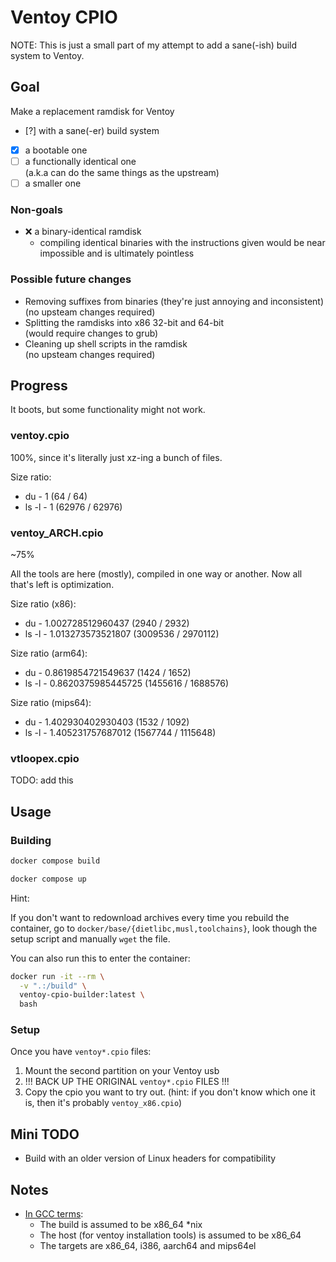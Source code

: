 # Ventoy CPIO

NOTE: This is just a small part of my attempt to add a sane(-ish) build system
to Ventoy.

## Goal

Make a replacement ramdisk for Ventoy

- [?] with a sane(-er) build system
- [x] a bootable one
- [ ] a functionally identical one  
  (a.k.a can do the same things as the upstream)
- [ ] a smaller one

### Non-goals

- ❌ a binary-identical ramdisk
  - compiling identical binaries with the instructions given would be near
  impossible and is ultimately pointless

### Possible future changes

- Removing suffixes from binaries (they're just annoying and inconsistent)  
  (no upsteam changes required)
- Splitting the ramdisks into x86 32-bit and 64-bit  
  (would require changes to grub)
- Cleaning up shell scripts in the ramdisk  
  (no upsteam changes required)

## Progress

It boots, but some functionality might not work.

### ventoy.cpio

100%, since it's literally just xz-ing a bunch of files.

Size ratio:

- du - 1 (64 / 64)
- ls -l - 1 (62976 / 62976)

### ventoy_ARCH.cpio

~75%

All the tools are here (mostly), compiled in one way or another. Now all that's
left is optimization.

Size ratio (x86):

- du - 1.002728512960437 (2940 / 2932)
- ls -l - 1.013273573521807 (3009536 / 2970112)

Size ratio (arm64):

- du - 0.8619854721549637 (1424 / 1652)
- ls -l - 0.8620375985445725 (1455616 / 1688576)

Size ratio (mips64):

- du - 1.402930402930403 (1532 / 1092)
- ls -l - 1.405231757687012 (1567744 / 1115648)

### vtloopex.cpio

TODO: add this

## Usage

### Building

```sh
docker compose build
```

```sh
docker compose up
```

Hint:

If you don't want to redownload archives every time you rebuild the container,
go to `docker/base/{dietlibc,musl,toolchains}`, look though the setup script
and manually `wget` the file.

You can also run this to enter the container:

```sh
docker run -it --rm \
  -v ".:/build" \
  ventoy-cpio-builder:latest \
  bash
```

### Setup

Once you have `ventoy*.cpio` files:

1. Mount the second partition on your Ventoy usb
1. !!! BACK UP THE ORIGINAL `ventoy*.cpio` FILES !!!
1. Copy the cpio you want to try out. (hint: if you don't know which one it is,
  then it's probably `ventoy_x86.cpio`)

## Mini TODO

- Build with an older version of Linux headers for compatibility

## Notes

- [In GCC terms](https://gcc.gnu.org/onlinedocs/gccint/Configure-Terms.html):
  - The build is assumed to be x86_64 *nix
  - The host (for ventoy installation tools) is assumed to be x86_64
  - The targets are x86_64, i386, aarch64 and mips64el
